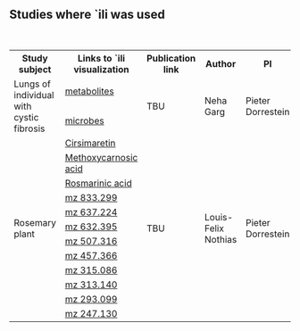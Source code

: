 ## Studies where `ili was used
<br>
<table>
<tr>
    <th>Study subject</th>
    <th>Links to &#96;ili visualization</th>
    <th>Publication link</th>
    <th>Author</th>
    <th>PI</th>
    <th>Institution</th>
    <th>Link to study data</th>
</tr>

<!-- Human lungs by N. Garg -->

<tr>
    <td rowspan="2">Lungs of individual with cystic fibrosis</td>
    <td><a href="https://goo.gl/GO98vt">metabolites</a></td>
    <td rowspan="2">TBU</td>
    <td rowspan="2">Neha Garg</td>
    <td rowspan="2">Pieter Dorrestein</td>
    <td rowspan="2">UCSD, La Jolla, CA, USA</td>
    <td rowspan="2"><a href="https://goo.gl/6RgwIO">MSV000079652</a></td>
</tr>
<tr>
    <td><a href="https://goo.gl/Zw3x4K">microbes</a></td>
</tr>

<!-- Rosemary plant by L. Nothias -->

<tr>
    <td rowspan="12">Rosemary plant</td>
    <td><a href="https://goo.gl/a94gxZ">Cirsimaretin</a></td>
    <td rowspan="12">TBU</td>
    <td rowspan="12">Louis-Felix Nothias</td>
    <td rowspan="12">Pieter Dorrestein</td>
    <td rowspan="12">UCSD, La Jolla, CA, USA</td>
    <td rowspan="12"><a href="https://goo.gl/5tqxQu">MSV000080553</a></td>
</tr>
<tr>
    <td><a href="https://goo.gl/cFVNwA">Methoxycarnosic acid</a></td>
</tr>
<tr>
    <td><a href="https://goo.gl/BZ9q6z">Rosmarinic acid</a></td>
</tr>
<tr>
    <td><a href="https://goo.gl/PmFgaX">mz 833.299</a></td>
</tr>
<tr>
    <td><a href="https://goo.gl/z70g2V">mz 637.224</a></td>
</tr>
<tr>
    <td><a href="https://goo.gl/64GV1p">mz 632.395</a></td>
</tr>
<tr>
    <td><a href="https://goo.gl/ORHunA">mz 507.316</a></td>
</tr>
<tr>
    <td><a href="https://goo.gl/l16ZGe">mz 457.366</a></td>
</tr>
<tr>
    <td><a href="https://goo.gl/gZISAQ">mz 315.086</a></td>
</tr>
<tr>
    <td><a href="https://goo.gl/g5WVbQ">mz 313.140</a></td>
</tr>
<tr>
    <td><a href="https://goo.gl/H30tnc">mz 293.099</a></td>
</tr>
<tr>
    <td><a href="https://goo.gl/XKebje">mz 247.130</a></td>
</tr>

</table>
